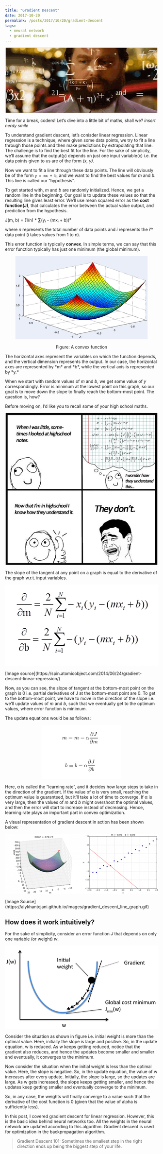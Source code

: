 ```yaml
---
title: "Gradient Descent"
date: 2017-10-20
permalink: /posts/2017/10/20/gradient-descent
tags: 
  - neural network
  - gradient descent
---
```

<p align="center"><img src="/images/2017-10-20-gradient-descent/01.gif" alt="image"></p>

Time for a break, coders! Let’s dive into a little bit of maths, shall we? *insert nerdy smile*

To understand gradient descent, let’s conisder linear regression. Linear regression is a technique, where given some data points, we try to fit a line through those points and then make predictions by extrapolating that line. The challenge is to find the best fit for the line. For the sake of simplicity, we’ll assume that the output(*y*) depends on just one input variable(*x*) i.e. the data points given to us are of the form *(x, y)*.

Now we want to fit a line through these data points. The line will obviously be of the form `y = mx + b`, and we want to find the best values for *m* and *b*. This line is called our “hypothesis”.

To get started with, *m* and *b* are randomly initialized. Hence, we get a random line in the beginning. Our goal is to update these values so that the resulting line gives least error. We’ll use mean squared error as the **cost function(J)**, that calculates the error between the actual value output, and prediction from the hypothesis.

J(m, b) = (1/n) * **∑**(yᵢ - (mxᵢ + b))²

where *n* represents the total number of data points and *i* represents the *iᵗʰ* data point (*i* takes values from 1 to n).

This error function is typically **convex**. In simple terms, we can say that this error function typically has just one minimum (the global minimum).

<!-- ![A convex function](/img/2017-10-20-gradient-descent/02.png) -->
<p align="center"><img src="/images/2017-10-20-gradient-descent/02.png" alt="image"></p>
<p align="center">
Figure: A convex function
</p>
The horizontal axes represent the variables on which the function depends, and the vertical dimension represents the output. In our case, the horizontal axes are represented by *m* and *b*, while the vertical axis is represented by *y.*

When we start with random values of *m* and *b*, we get some value of *y* correspondingly. Error is minimum at the lowest point on this graph, so our goal is to move down the slope to finally reach the bottom-most point. The question is, how?

Before moving on, I’d like you to recall some of your high school maths.

<!-- ![](/img/2017-10-20-gradient-descent/03.jpg) -->
<p align="center"><img src="/images/2017-10-20-gradient-descent/03.jpg" alt="image"></p>

The slope of the tangent at any point on a graph is equal to the derivative of the graph w.r.t. input variables.


<!-- ![Source: [https://spin.atomicobject.com/2014/06/24/gradient-descent-linear-regression/](https://spin.atomicobject.com/2014/06/24/gradient-descent-linear-regression/)](/img/2017-10-20-gradient-descent/04.png) -->
<p align="center"><img src="/images/2017-10-20-gradient-descent/04.png" alt="image"></p>
[Image source](https://spin.atomicobject.com/2014/06/24/gradient-descent-linear-regression/)

Now, as you can see, the slope of tangent at the bottom-most point on the graph is 0 i.e. partial derivatives of J at the bottom-most point are 0. To get to the bottom-most point, we have to move in the direction of the slope i.e. we’ll update values of *m* and *b*, such that we eventually get to the optimum values, where error function is minimum.

The update equations would be as follows:

<!-- ![](/img/2017-10-20-gradient-descent/07.jpeg) -->
<p align="center"><img src="/images/2017-10-20-gradient-descent/07.jpeg" alt="image"></p>

Here, α is called the “learning rate”, and it decides how large steps to take in the direction of the gradient. If the value of α is very small, reaching the optimum value is guaranteed, but it’ll take a lot of time to converge. If α is very large, then the values of *m* and *b* might overshoot the optimal values, and then the error will start to increase instead of decreasing. Hence, learning rate plays an important part in convex optimization.

A visual representation of gradient descent in action has been shown below:

<!-- ![Source: [https://alykhantejani.github.io/images/gradient_descent_line_graph.gif](https://alykhantejani.github.io/images/gradient_descent_line_graph.gif)](/img/2017-10-20-gradient-descent/05.gif) -->

<p align="center"><img src="/images/2017-10-20-gradient-descent/05.gif" alt="image"></p>
[Image Source](https://alykhantejani.github.io/images/gradient_descent_line_graph.gif)

## How does it work intuitively?

For the sake of simplicity, consider an error function *J* that depends on only one variable (or weight) *w*.

<!-- ![](/img/2017-10-20-gradient-descent/06.png) -->
<p align="center"><img src="/images/2017-10-20-gradient-descent/06.png" alt="image"></p>

Consider the situation as shown in figure i.e. initial weight is more than the optimal value. Here, initially the slope is large and positive. So, in the update equation, w is reduced. As w keeps getting reduced, notice that the gradient also reduces, and hence the updates become smaller and smaller and eventually, it converges to the minimum.

Now consider the situation when the initial weight is less than the optimal value. Here, the slope is negative. So, in the update equation, the value of w increases after every update. Initially, the slope is large, so the updates are large. As w gets increased, the slope keeps getting smaller, and hence the updates keep getting smaller and eventually converge to the minimum.

So, in any case, the weights will finally converge to a value such that the derivative of the cost function is 0 (given that the value of alpha is sufficiently less).

In this post, I covered gradient descent for linear regression. However, this is the basic idea behind neural networks too. All the weights in the neural network are updated according to this algorithm. Gradient descent is used for optimization in the backpropagation algorithm.

> Gradient Descent 101:
Sometimes the smallest step in the right direction ends up being the biggest step of your life.
